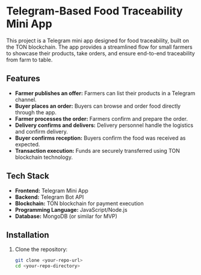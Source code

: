 # Telegram-Based Food Traceability Mini App

This project is a Telegram mini app designed for food traceability, built on the TON blockchain. The app provides a streamlined flow for small farmers to showcase their products, take orders, and ensure end-to-end traceability from farm to table.

## Features
- **Farmer publishes an offer:** Farmers can list their products in a Telegram channel.
- **Buyer places an order:** Buyers can browse and order food directly through the app.
- **Farmer processes the order:** Farmers confirm and prepare the order.
- **Delivery confirms and delivers:** Delivery personnel handle the logistics and confirm delivery.
- **Buyer confirms reception:** Buyers confirm the food was received as expected.
- **Transaction execution:** Funds are securely transferred using TON blockchain technology.

## Tech Stack
- **Frontend:** Telegram Mini App
- **Backend:** Telegram Bot API
- **Blockchain:** TON blockchain for payment execution
- **Programming Language:** JavaScript/Node.js
- **Database:** MongoDB (or similar for MVP)

## Installation
1. Clone the repository:
   ```bash
   git clone <your-repo-url>
   cd <your-repo-directory>